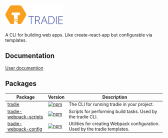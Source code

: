 # <a href="https://github.com/jameslnewell/tradie"><img alt="tradie" src="./logo.png" height="60px" /></a>

A CLI for building web apps. Like create-react-app but configurable via templates.

## Documentation

[User documention](packages/tradie)

## Packages

| Package | Version | Description |
|---------|---------|-------------|
| [tradie](./packages/tradie) | [![npm](https://img.shields.io/npm/v/tradie.svg)]() | The CLI for running tradie in your project. |
| [tradie-webpack-scripts](./packages/tradie-webpack-scripts) | [![npm](https://img.shields.io/npm/v/tradie-webpack-scripts.svg)]() | Scripts for performing build tasks. Used by the tradie CLI. |
| [tradie-webpack-config](./packages/tradie-webpack-config) | [![npm](https://img.shields.io/npm/v/tradie-webpack-config.svg)]() | Utilities for creating Webpack configuration. Used by the tradie templates. |
